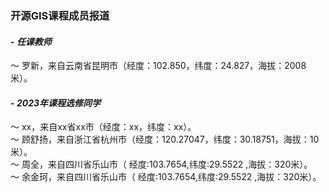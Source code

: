 ### **开源GIS课程成员报道**
#### - **_任课教师_**
～ 罗新，来自云南省昆明市（经度：102.850，纬度：24.827，海拔：2008米）。
#### - **_2023年课程选修同学_**
～ xx，来自xx省xx市（经度：xx，纬度：xx）。   
～ 顾舒扬，来自浙江省杭州市（经度：120.27047，纬度：30.18751，海拔：10米）。   
～ 周全，来自四川省乐山市（ 经度:103.7654,纬度:29.5522 ,海拔：320米）。  
～ 余金珂，来自四川省乐山市（ 经度:103.7654,纬度:29.5522 ,海拔：320米）。  


